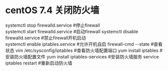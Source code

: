 # centOS 7.4 关闭防火墙
systemctl stop firewalld.service #停止firewall  
systemctl start firewalld.service #启动firewall 
systemctl disable firewalld.service #禁止firewall开机启动  
systemctl enable iptables.service #允许开机自启
firewall-cmd --state #查看状态
vim /etc/sysconfig/iptables #查看防火墙配置端口
yum install iptables #安装防火墙配置文件
yum install iptables-services #安装防火墙服务
service iptables restart #重新启动防火墙